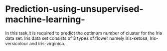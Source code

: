 # Prediction-using-unsupervised-machine-learning-
In this task,it is required to predict the optimum number of cluster for the Iris data set. Iris data set consists of 3 types of flower namely Iris-setosa, Iris-versicolour and Iris-virginica.
